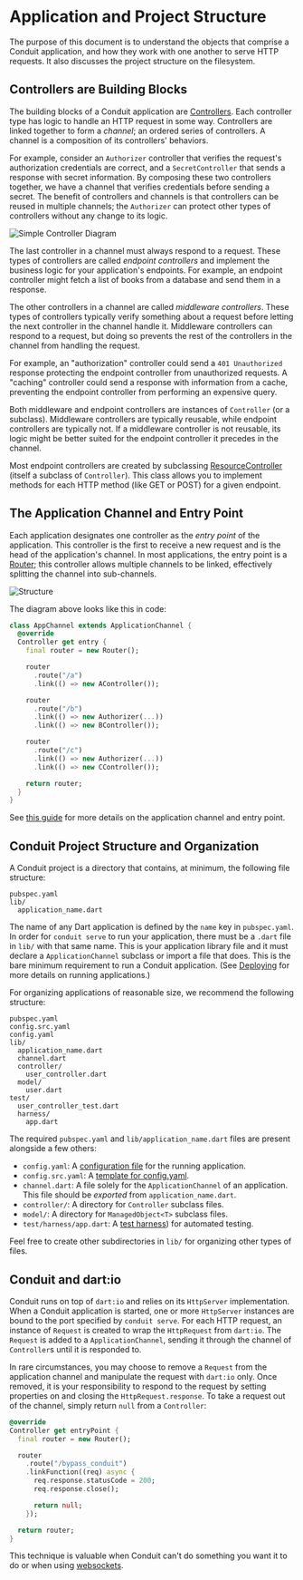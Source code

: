 # Application and Project Structure

The purpose of this document is to understand the objects that comprise a Conduit application, and how they work with one another to serve HTTP requests. It also discusses the project structure on the filesystem.

## Controllers are Building Blocks

The building blocks of a Conduit application are [Controllers](../http/controller.md). Each controller type has logic to handle an HTTP request in some way. Controllers are linked together to form a _channel_; an ordered series of controllers. A channel is a composition of its controllers' behaviors.

For example, consider an `Authorizer` controller that verifies the request's authorization credentials are correct, and a `SecretController` that sends a response with secret information. By composing these two controllers together, we have a channel that verifies credentials before sending a secret. The benefit of controllers and channels is that controllers can be reused in multiple channels; the `Authorizer` can protect other types of controllers without any change to its logic.

![Simple Controller Diagram](../.gitbook/assets/simple_controller_diagram%20%281%29.png)

The last controller in a channel must always respond to a request. These types of controllers are called _endpoint controllers_ and implement the business logic for your application's endpoints. For example, an endpoint controller might fetch a list of books from a database and send them in a response.

The other controllers in a channel are called _middleware controllers_. These types of controllers typically verify something about a request before letting the next controller in the channel handle it. Middleware controllers can respond to a request, but doing so prevents the rest of the controllers in the channel from handling the request.

For example, an "authorization" controller could send a `401 Unauthorized` response protecting the endpoint controller from unauthorized requests. A "caching" controller could send a response with information from a cache, preventing the endpoint controller from performing an expensive query.

Both middleware and endpoint controllers are instances of `Controller` \(or a subclass\). Middleware controllers are typically reusable, while endpoint controllers are typically not. If a middleware controller is not reusable, its logic might be better suited for the endpoint controller it precedes in the channel.

Most endpoint controllers are created by subclassing [ResourceController](../http/resource_controller.md) \(itself a subclass of `Controller`\). This class allows you to implement methods for each HTTP method \(like GET or POST\) for a given endpoint.

## The Application Channel and Entry Point

Each application designates one controller as the _entry point_ of the application. This controller is the first to receive a new request and is the head of the application's channel. In most applications, the entry point is a [Router](../http/routing.md); this controller allows multiple channels to be linked, effectively splitting the channel into sub-channels.

![Structure](../.gitbook/assets/structure.png)

The diagram above looks like this in code:

```dart
class AppChannel extends ApplicationChannel {
  @override
  Controller get entry {
    final router = new Router();

    router
      .route("/a")
      .link(() => new AController());

    router
      .route("/b")
      .link(() => new Authorizer(...))
      .link(() => new BController());

    router
      .route("/c")
      .link(() => new Authorizer(...))
      .link(() => new CController());   

    return router;
  }
}
```

See [this guide](channel.md) for more details on the application channel and entry point.

## Conduit Project Structure and Organization

A Conduit project is a directory that contains, at minimum, the following file structure:

```text
pubspec.yaml
lib/
  application_name.dart
```

The name of any Dart application is defined by the `name` key in `pubspec.yaml`. In order for `conduit serve` to run your application, there must be a `.dart` file in `lib/` with that same name. This is your application library file and it must declare a `ApplicationChannel` subclass or import a file that does. This is the bare minimum requirement to run a Conduit application. \(See [Deploying](structure.md) for more details on running applications.\)

For organizing applications of reasonable size, we recommend the following structure:

```text
pubspec.yaml
config.src.yaml
config.yaml
lib/
  application_name.dart
  channel.dart  
  controller/
    user_controller.dart
  model/
    user.dart
test/
  user_controller_test.dart
  harness/
    app.dart
```

The required `pubspec.yaml` and `lib/application_name.dart` files are present alongside a few others:

* `config.yaml`: A [configuration file](configure.md) for the running application.
* `config.src.yaml`: A [template for config.yaml](configure.md).
* `channel.dart`: A file solely for the `ApplicationChannel` of an application. This file should be _exported_ from `application_name.dart`.
* `controller/`: A directory for `Controller` subclass files.
* `model/`: A directory for `ManagedObject<T>` subclass files.
* `test/harness/app.dart`: A [test harness](../testing/tests.md)\) for automated testing.

Feel free to create other subdirectories in `lib/` for organizing other types of files.

## Conduit and dart:io

Conduit runs on top of `dart:io` and relies on its `HttpServer` implementation. When a Conduit application is started, one or more `HttpServer` instances are bound to the port specified by `conduit serve`. For each HTTP request, an instance of `Request` is created to wrap the `HttpRequest` from `dart:io`. The `Request` is added to a `ApplicationChannel`, sending it through the channel of `Controller`s until it is responded to.

In rare circumstances, you may choose to remove a `Request` from the application channel and manipulate the request with `dart:io` only. Once removed, it is your responsibility to respond to the request by setting properties on and closing the `HttpRequest.response`. To take a request out of the channel, simply return `null` from a `Controller`:

```dart
@override
Controller get entryPoint {
  final router = new Router();

  router
    .route("/bypass_conduit")
    .linkFunction((req) async {
      req.response.statusCode = 200;
      req.response.close();

      return null;
    });

  return router;
}
```

This technique is valuable when Conduit can't do something you want it to do or when using [websockets](../http/websockets.md).

